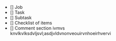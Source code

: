 - [] Job
- [] Task
- [] Subtask
- [] Checklist of items
- [] Comment section   ivmvs knvlkvlksdvljsvl;asdjvldvnonveouirvnhoeirhvervi
